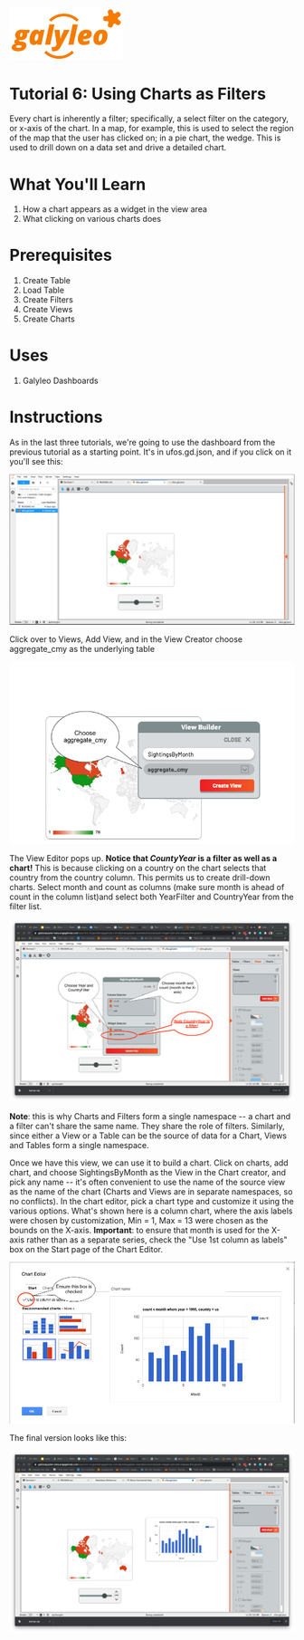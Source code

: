 <img src=../../galyleo-logo.png width=200>

# Tutorial 6: Using Charts as Filters

Every chart is inherently a filter; specifically, a select filter on the category, or x-axis of the chart.  In a map, for example,
this is used to select the region of the map that the user has clicked on; in a pie chart, the wedge.  This is used to drill down
on a data set and drive a detailed chart.

# What You'll Learn

1.  How a chart appears as a widget in the view area
2.  What clicking on various charts does

# Prerequisites

1. Create Table
2. Load Table
3. Create Filters
4. Create Views
5. Create Charts

# Uses

1. Galyleo Dashboards

# Instructions
As in the last three tutorials, we're going to use the dashboard from the previous tutorial as a starting point.  It's in ufos.gd.json, and if you click on it you'll see this:

![Initial Chart as Filter](images/initial-chart-as-filter.png)

Click over to Views, Add View, and in the View Creator choose aggregate_cmy as the underlying table

![View Creator](images/view-create.png)

The View Editor pops up.  **Notice that *CountyYear* is a filter as well as a chart!** This is because clicking on a country on the chart selects that country from the country column.  This permits us to create drill-down charts.  Select month and count as columns (make sure month is ahead of count in the column list)and select both YearFilter and CountryYear from the filter list.

![View Editor](images/view-edit.png)

**Note**: this is why Charts and Filters form a single namespace -- a chart and a filter can't share the same name.  They share the role of filters.  Similarly, since either a View or a Table can be the source of data for a Chart, Views and Tables form a single namespace.

Once we have this view, we can use it to build a chart.  Click on charts, add chart, and choose SightingsByMonth as the View in the Chart creator, and pick any name -- it's often convenient to use the name of the source view as the name of the chart (Charts and Views are in separate namespaces, so no conflicts).  In the chart editor, pick a chart type and customize it using the various options.  What's shown here is a column chart, where the axis labels were chosen by customization, Min = 1, Max = 13 were chosen as the bounds on the X-axis.  **Important**: to ensure that month is used for the X-axis rather than as a separate series, check the "Use 1st column as labels" box on the Start page of the Chart Editor.

![Chart Editor](images/chart-editor.png)

The final version looks like this:

![Final Chart](images/final-charts.png)

